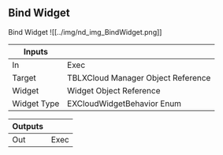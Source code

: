 ## Bind Widget
Bind Widget
![[../img/nd_img_BindWidget.png]]

|Inputs||
|--|--|
| In | Exec |
| Target | TBLXCloud Manager Object Reference |
| Widget | Widget Object Reference |
| Widget Type | EXCloudWidgetBehavior Enum |

|Outputs||
|--|--|
| Out | Exec |
